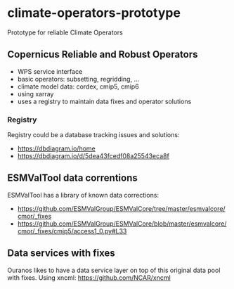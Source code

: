 # climate-operators-prototype
Prototype for reliable Climate Operators

## Copernicus Reliable and Robust Operators

* WPS service interface
* basic operators: subsetting, regridding, ...
* climate model data: cordex, cmip5, cmip6
* using xarray
* uses a registry to maintain data fixes and operator solutions

### Registry

Registry could be a database tracking issues and solutions:
* https://dbdiagram.io/home
* https://dbdiagram.io/d/5dea43fcedf08a25543eca8f

## ESMValTool data correntions

ESMValTool has a library of known data corrections:
* https://github.com/ESMValGroup/ESMValCore/tree/master/esmvalcore/cmor/_fixes
* https://github.com/ESMValGroup/ESMValCore/blob/master/esmvalcore/cmor/_fixes/cmip5/access1_0.py#L33

## Data services with fixes

Ouranos likes to have a data service layer on top of this original data pool with fixes.
Using xncml:
https://github.com/NCAR/xncml
